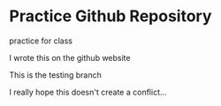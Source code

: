 # Practice Github Repository 
 practice for class 
 
I wrote this on the github website 

This is the testing branch 

I really hope this doesn't create a conflict...

